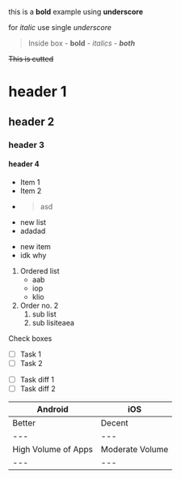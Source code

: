 this is a **bold** example using __underscore__ 

for *italic* use single _underscore_

> Inside box - **bold** - _italics_ - **_both_**

~~This is cutted~~

# header 1
## header 2
### header 3
#### header 4

- Item 1
- Item 2
- > asd
+ new list
+ adadad
* new item
* idk why

1. Ordered list
   - aab
   - iop
   - klio
3. Order no. 2
   1. sub list
   2. sub lisiteaea

Check boxes
* [ ] Task 1
* [ ] Task 2
- [ ] Task diff 1
- [ ] Task diff 2 

Android | iOS
--- | ---
Better | Decent
--- | ---
High Volume of Apps | Moderate Volume 
--- | ---
